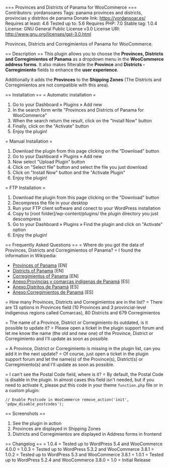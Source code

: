 === Provinces and Districts of Panama for WooCommerce ===
Contributors: yordansoares
Tags: panama provinces and districts, provincias y distritos de panama
Donate link: https://yordansoar.es/
Requires at least: 4.6
Tested up to: 5.6
Requires PHP: 7.0
Stable tag: 1.0.4
License: GNU General Public License v3.0
License URI: http://www.gnu.org/licenses/gpl-3.0.html

Provinces, Districts and Corregimientos of Panama for WooCommerce.

== Description ==
This plugin allows you to choose the **Provinces, Districts and Corregimientos of Panama** as a dropdown menu in the **WooCommerce address forms**. It also makes filterable the **Province** and **Districts - Corregimiento** fields to enhance the **user experience**.

Additionally it adds the **Provinces** to the **Shipping Zones** (The Districts and Corregimientos are not compatible with this area).

== Installation ==
= Automatic installation =
1. Go to your Dashboard » Plugins » Add new
2. In the search form write "Provinces and Districts of Panama for WooCommerce"
3. When the search return the result, click on the "Install Now" button
4. Finally, click on the "Activate" button
5. Enjoy the plugin!

= Manual Installation = 
1. Download the plugin from this page clicking on the "Download" button
2. Go to your Dashboard » Plugins » Add new
3. Now select "Upload Plugin" button
4. Click on "Select file" button and select the file you just download
5. Click on "Install Now" button and the "Activate Plugin"
6. Enjoy the plugin!

= FTP Installation =
1. Download the plugin from this page clicking on the "Download" button
2. Decompress the file in your desktop
3. Run your FTP client software and conect to your WordPress installation
4. Copy to [root folder]/wp-content/plugins/ the plugin directory you just descompress
5. Go to your Dashboard » Plugins » Find the plugin and click on "Activate" option
6. Enjoy the plugin!

== Frequently Asked Questions ==
= Where do you got the data of Provinces, Districts and Corregimientos of Panama? =
I found the information in Wikipedia:
- [Provinces of Panama](https://en.wikipedia.org/wiki/Provinces_of_Panama) [EN]
- [Districts of Panama](https://en.wikipedia.org/wiki/Districts_of_Panama) [EN]
- [Corregimientos of Panama](https://en.wikipedia.org/wiki/Corregimientos_of_Panama) [EN]
- [Anexo:Provincias y comarcas indígenas de Panamá](https://es.wikipedia.org/wiki/Anexo:Provincias_y_comarcas_ind%C3%ADgenas_de_Panam%C3%A1) [ES]
- [Anexo:Distritos de Panamá](https://es.wikipedia.org/wiki/Anexo:Distritos_de_Panam%C3%A1) [ES]
- [Anexo:Corregimientos de Panamá](https://es.wikipedia.org/wiki/Anexo:Corregimientos_de_Panam%C3%A1) [ES]

= How many Provinces, Districts and Corregimientos are in the list? =
There are 13 options in Provinces field (10 Provinces and 3 provincial-level indigenous regions called Comarcas), 80 Districts and 679 Corregimientos

= The name of a Province, District or Corregimiento its outdated, is it possible to update it? = 
Please open a ticket in the plugin support forum and let me know the name (the old and new one) of the Province, District or Corregimiento and I'll update as soon as possible.

= A Province, District or Corregimiento is missing in the plugin list, can you add it in the next update? =
Of course, just open a ticket in the plugin support forum and let the name(s) of the Province(s), District(s) or Corregimiento(s) and I'll update as soon as possible.

= I can't see the Postal Code field, where is it? =
By default, the Postal Code is disable in the plugin. In almost cases this field isn't needed, but if you need to activate it, please put this code in your theme `function.php` file or in a custom plugin:

`// Enable Postcode in WooCommerce
remove_action('init', 'pdpw_disable_postcodes');`

== Screenshots ==
1. See the plugin in action
2. Provinces are displayed in Shipping Zones
3. Districts and Corregimientos are displayed in Address forms in frontend

== Changelog ==
= 1.0.4 =
Tested up to WordPress 5.4 and WooCommerce 4.0.0
= 1.0.3 =
Tested up to WordPress 5.3.2 and WooCommerce 3.8.1
= 1.0.2 =
Tested up to WordPress 5.3 and WooCommerce 3.8.1
= 1.0.1 =
Tested up to WordPress 5.2.4 and WooCommerce 3.8.0
= 1.0 =
Initial Release